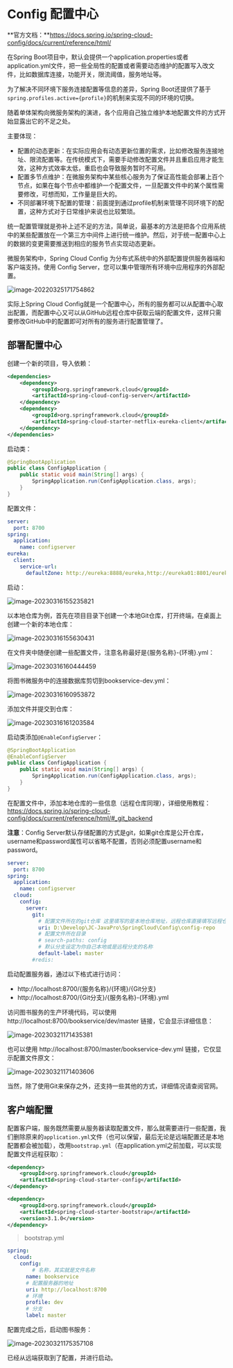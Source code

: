 # Config 配置中心

**官方文档：**https://docs.spring.io/spring-cloud-config/docs/current/reference/html/

在Spring Boot项目中，默认会提供一个application.properties或者application.yml文件，把一些全局性的配置或者需要动态维护的配置写入改文件，比如数据库连接，功能开关，限流阈值，服务地址等。

为了解决不同环境下服务连接配置等信息的差异，Spring Boot还提供了基于`spring.profiles.active={profile}`的机制来实现不同的环境的切换。

随着单体架构向微服务架构的演进，各个应用自己独立维护本地配置文件的方式开始显露出它的不足之处。

主要体现：

- 配置的动态更新：在实际应用会有动态更新位置的需求，比如修改服务连接地址、限流配置等。在传统模式下，需要手动修改配置文件并且重启应用才能生效，这种方式效率太低，重启也会导致服务暂时不可用。
- 配置多节点维护：在微服务架构中某些核心服务为了保证高性能会部署上百个节点，如果在每个节点中都维护一个配置文件，一旦配置文件中的某个属性需要修改，可想而知，工作量是巨大的。
- 不同部署环境下配置的管理：前面提到通过profile机制来管理不同环境下的配置，这种方式对于日常维护来说也比较繁琐。

统一配置管理就是弥补上述不足的方法，简单说，最基本的方法是把各个应用系统中的某些配置放在一个第三方中间件上进行统一维护。然后，对于统一配置中心上的数据的变更需要推送到相应的服务节点实现动态更新。

微服务架构中，Spring Cloud Config 为分布式系统中的外部配置提供服务器端和客户端支持。使用 Config Server，您可以集中管理所有环境中应用程序的外部配置。

![image-20220325171754862](https://cdn.jsdelivr.net/gh/letengzz/Two-C@main/img/Java/202303281421721.png)

实际上Spring Cloud Config就是一个配置中心，所有的服务都可以从配置中心取出配置，而配置中心又可以从GitHub远程仓库中获取云端的配置文件，这样只需要修改GitHub中的配置即可对所有的服务进行配置管理了。

## 部署配置中心

创建一个新的项目，导入依赖：

```xml
<dependencies>
    <dependency>
        <groupId>org.springframework.cloud</groupId>
        <artifactId>spring-cloud-config-server</artifactId>
    </dependency>
  	<dependency>
        <groupId>org.springframework.cloud</groupId>
        <artifactId>spring-cloud-starter-netflix-eureka-client</artifactId>
    </dependency>
</dependencies>
```

启动类：

```java
@SpringBootApplication
public class ConfigApplication {
    public static void main(String[] args) {
        SpringApplication.run(ConfigApplication.class, args);
    }
}
```

配置文件：

```yaml
server:
  port: 8700
spring:
  application:
    name: configserver
eureka:
  client:
    service-url:
      defaultZone: http://eureka:8888/eureka,http://eureka01:8801/eureka,http://eureka02:8802/eureka
```

启动：

![image-20230316155235821](https://cdn.jsdelivr.net/gh/letengzz/Two-C@main/img/Java/202303281421641.png)

以本地仓库为例，首先在项目目录下创建一个本地Git仓库，打开终端，在桌面上创建一个新的本地仓库：

![image-20230316155630431](https://cdn.jsdelivr.net/gh/letengzz/Two-C@main/img/Java/202303281421890.png)

在文件夹中随便创建一些配置文件，注意名称最好是{服务名称}-{环境}.yml：

![image-20230316160444459](https://cdn.jsdelivr.net/gh/letengzz/Two-C@main/img/Java/202303281421794.png)

将图书微服务中的连接数据库剪切到bookservice-dev.yml：

![image-20230316160953872](https://cdn.jsdelivr.net/gh/letengzz/Two-C@main/img/Java/202303281421829.png)

添加文件并提交到仓库：

![image-20230316161203584](https://cdn.jsdelivr.net/gh/letengzz/Two-C@main/img/Java/202303281421051.png)

启动类添加`@EnableConfigServer`：

```java
@SpringBootApplication
@EnableConfigServer
public class ConfigApplication {
    public static void main(String[] args) {
        SpringApplication.run(ConfigApplication.class, args);
    }
}
```

在配置文件中，添加本地仓库的一些信息（远程仓库同理），详细使用教程：https://docs.spring.io/spring-cloud-config/docs/current/reference/html/#_git_backend

**注意**：Config Server默认存储配置的⽅式是git，如果git仓库是公开仓库，username和password属性可以省略不配置，否则必须配置username和password。

```yaml
server:
  port: 8700
spring:
  application:
    name: configserver
  cloud:
    config:
      server:
        git:
          # 配置⽂件所在的git仓库 这里填写的是本地仓库地址，远程仓库直接填写远程仓库地址 http://git...
          uri: D:\Develop\JC-JavaPro\SpringCloud\Config\config-repo
          # 配置文件所在目录
          # search-paths: config
          # 默认分支设定为你自己本地或是远程分支的名称
          default-label: master
        #redis:
```

启动配置服务器，通过以下格式进行访问：

- http://localhost:8700/{服务名称}/{环境}/{Git分支}
- http://localhost:8700/{Git分支}/{服务名称}-{环境}.yml

访问图书服务的生产环境代码，可以使用 http://localhost:8700/bookservice/dev/master 链接，它会显示详细信息：

![image-20230321171435381](https://cdn.jsdelivr.net/gh/letengzz/Two-C@main/img/Java/202303281421152.png)

也可以使用 http://localhost:8700/master/bookservice-dev.yml 链接，它仅显示配置文件原文：

![image-20230321171403606](https://cdn.jsdelivr.net/gh/letengzz/Two-C@main/img/Java/202303281421832.png)

当然，除了使用Git来保存之外，还支持一些其他的方式，详细情况请查阅官网。

## 客户端配置

配置客户端，服务既然需要从服务器读取配置文件，那么就需要进行一些配置，我们删除原来的`application.yml`文件（也可以保留，最后无论是远端配置还是本地配置都会被加载），改用`bootstrap.yml`（在application.yml之前加载，可以实现配置文件远程获取）：

```xml
<dependency>
    <groupId>org.springframework.cloud</groupId>
    <artifactId>spring-cloud-starter-config</artifactId>
</dependency>

<dependency>
    <groupId>org.springframework.cloud</groupId>
    <artifactId>spring-cloud-starter-bootstrap</artifactId>
    <version>3.1.0</version>
</dependency>
```

> bootstrap.yml

```yaml
spring:
  cloud:
    config:
    	# 名称，其实就是文件名称
      name: bookservice
      # 配置服务器的地址
      uri: http://localhost:8700
      # 环境
      profile: dev
      # 分支
      label: master
```

配置完成之后，启动图书服务：

![image-20230321175357108](https://cdn.jsdelivr.net/gh/letengzz/Two-C@main/img/Java/202303281421211.png)

已经从远端获取到了配置，并进行启动。

